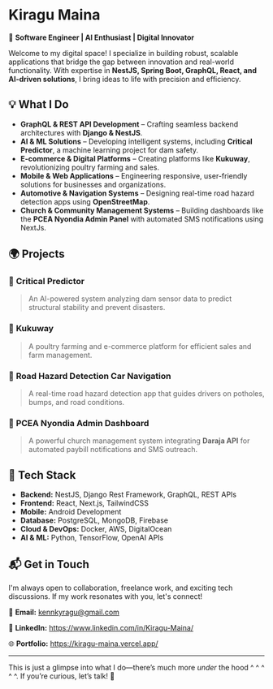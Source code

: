 # Kiragu Maina

🚀 **Software Engineer | AI Enthusiast | Digital Innovator**

Welcome to my digital space! I specialize in building robust, scalable applications that bridge the gap between innovation and real-world functionality. With expertise in **NestJS, Spring Boot, GraphQL, React, and AI-driven solutions**, I bring ideas to life with precision and efficiency.

## 💡 What I Do
- **GraphQL & REST API Development** – Crafting seamless backend architectures with **Django & NestJS**.
- **AI & ML Solutions** – Developing intelligent systems, including **Critical Predictor**, a machine learning project for dam safety.
- **E-commerce & Digital Platforms** – Creating platforms like **Kukuway**, revolutionizing poultry farming and sales.
- **Mobile & Web Applications** – Engineering responsive, user-friendly solutions for businesses and organizations.
- **Automotive & Navigation Systems** – Designing real-time road hazard detection apps using **OpenStreetMap**.
- **Church & Community Management Systems** – Building dashboards like the **PCEA Nyondia Admin Panel** with automated SMS notifications using NextJs.

## 🌍 Projects
### 🔹 **Critical Predictor**
> An AI-powered system analyzing dam sensor data to predict structural stability and prevent disasters.

### 🔹 **Kukuway**
> A poultry farming and e-commerce platform for efficient sales and farm management.



### 🔹 **Road Hazard Detection Car Navigation**
> A real-time road hazard detection app that guides drivers on potholes, bumps, and road conditions.

### 🔹 **PCEA Nyondia Admin Dashboard**
> A powerful church management system integrating **Daraja API** for automated paybill notifications and SMS outreach.

## 🔧 Tech Stack
- **Backend:** NestJS, Django Rest Framework, GraphQL, REST APIs
- **Frontend:** React, Next.js, TailwindCSS
- **Mobile:** Android Development
- **Database:** PostgreSQL, MongoDB, Firebase
- **Cloud & DevOps:** Docker, AWS, DigitalOcean
- **AI & ML:** Python, TensorFlow, OpenAI APIs

## 📬 Get in Touch
I'm always open to collaboration, freelance work, and exciting tech discussions. If my work resonates with you, let's connect!

📧 **Email:** kennkyragu@gmail.com  

💼 **LinkedIn:** https://www.linkedin.com/in/Kiragu-Maina/

🌐 **Portfolio:** https://kiragu-maina.vercel.app/

---

This is just a glimpse into what I do—there’s much more *under* the hood ^ ^ ^ ^ ^. If you’re curious, let’s talk! 🚀

